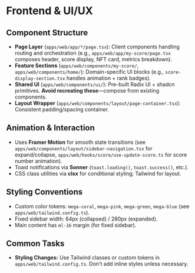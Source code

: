 # Frontend & UI/UX

## Component Structure
- **Page Layer** (`apps/web/app/*/page.tsx`): Client components handling routing and orchestration (e.g., `apps/web/app/my-score/page.tsx` composes header, score display, NFT card, metrics breakdown).
- **Feature Sections** (`apps/web/components/my-score/`, `apps/web/components/home/`): Domain-specific UI blocks (e.g., `score-display-section.tsx` handles animation + rank badges).
- **Shared UI** (`apps/web/components/ui/`): Pre-built Radix UI + shadcn primitives. **Avoid recreating these**—compose from existing components.
- **Layout Wrapper** (`apps/web/components/layout/page-container.tsx`): Consistent padding/spacing container.

## Animation & Interaction
- Uses **Framer Motion** for smooth state transitions (see `apps/web/components/layout/sidebar-navigation.tsx` for expand/collapse, `apps/web/hooks/score/use-update-score.ts` for score number animation).
- Toast notifications via **Sonner** (`toast.loading()`, `toast.success()`, etc.).
- CSS class utilities via **clsx** for conditional styling; Tailwind for layout.

## Styling Conventions
- Custom color tokens: `mega-coral`, `mega-pink`, `mega-green`, `mega-blue` (see `apps/web/tailwind.config.ts`).
- Fixed sidebar width: 64px (collapsed) / 280px (expanded).
- Main content has `ml-16` margin (for fixed sidebar).

## Common Tasks
- **Styling Changes:** Use Tailwind classes or custom tokens in `apps/web/tailwind.config.ts`. Don't add inline styles unless necessary.

